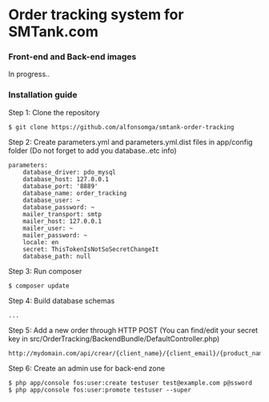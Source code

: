 # Order tracking system for SMTank.com
### Front-end and Back-end images


In progress..


### Installation guide

Step 1: Clone the repository
```
$ git clone https://github.com/alfonsomga/smtank-order-tracking
```
Step 2: Create parameters.yml and parameters.yml.dist files in app/config folder (Do not forget to add you database..etc info)
```
parameters:
    database_driver: pdo_mysql
    database_host: 127.0.0.1
    database_port: '8889'
    database_name: order_tracking
    database_user: ~
    database_password: ~
    mailer_transport: smtp
    mailer_host: 127.0.0.1
    mailer_user: ~
    mailer_password: ~
    locale: en
    secret: ThisTokenIsNotSoSecretChangeIt
    database_path: null
```
Step 3: Run composer
```
$ composer update
```
Step 4: Build database schemas
```
...
```
Step 5: Add a new order through HTTP POST (You can find/edit your secret key in src/OrderTracking/BackendBundle/DefaultController.php)
```
http://mydomain.com/api/crear/{client_name}/{client_email}/{product_name}/{product_price}/{secretkey}
```
Step 6: Create an admin use for back-end zone
```
$ php app/console fos:user:create testuser test@example.com p@ssword
$ php app/console fos:user:promote testuser --super
```
